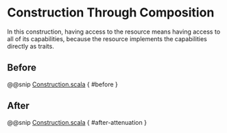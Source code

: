 # Construction Through Composition

In this construction, having access to the resource means having access to all of its capabilities, because the resource implements the capabilities directly as traits.

## Before

@@snip [Construction.scala]($examples$/Construction.scala) { #before }

## After

@@snip [Construction.scala]($examples$/Construction.scala) { #after-attenuation }


